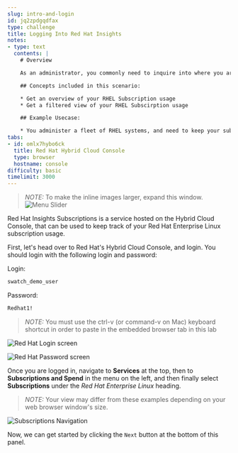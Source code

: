 ```yaml
---
slug: intro-and-login
id: jq2zpdgqdfax
type: challenge
title: Logging Into Red Hat Insights
notes:
- type: text
  contents: |
    # Overview

    As an administrator, you commonly need to inquire into where you are using Red Hat Enterprise Linux (RHEL), and if you need to purchase more of it. The Subscriptions Service (aka Swatch) provides a means to look into this usage and make business decisions based upon it.

    ## Concepts included in this scenario:

    * Get an overview of your RHEL Subscription usage
    * Get a filtered view of your RHEL Subscirption usage

    ## Example Usecase:

    * You administer a fleet of RHEL systems, and need to keep your subscriptions within compliance.
tabs:
- id: omlx7hybo6ck
  title: Red Hat Hybrid Cloud Console
  type: browser
  hostname: console
difficulty: basic
timelimit: 3000
---
```

>_NOTE:_ To make the inline images larger, expand this window.
![Menu Slider](../assets/slider.png)

Red Hat Insights Subscriptions is a service hosted on the Hybrid Cloud Console, that can be used to keep track of your Red Hat Enterprise Linux subscription usage.

First, let's head over to Red Hat's Hybrid Cloud Console, and login.  You should login with the following login and password:

Login:

```bash
swatch_demo_user
```

Password:

```bash
Redhat1!
```
>_NOTE:_ You must use the ctrl-v (or command-v on Mac) keyboard shortcut in order to paste in the embedded browser tab in this lab

![Red Hat Login screen](../assets/cloud-console-login.png)

![Red Hat Password screen](../assets/cloud-console-login-pass.png)

Once you are logged in, navigate to **Services** at the top, then to **Subscriptions and Spend** in the menu on the left, and then finally select **Subscriptions** under the _Red Hat Enterprise Linux_ heading.

>_NOTE:_ Your view may differ from these examples depending on your web browser window's size.

![Subscriptions Navigation](../assets/swatch-nav.png)


Now, we can get started by clicking the `Next` button at the bottom of this panel.
